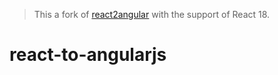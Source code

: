 > This a fork of [react2angular](https://github.com/coatue-oss/react2angular) with the support of React 18.

# react-to-angularjs
